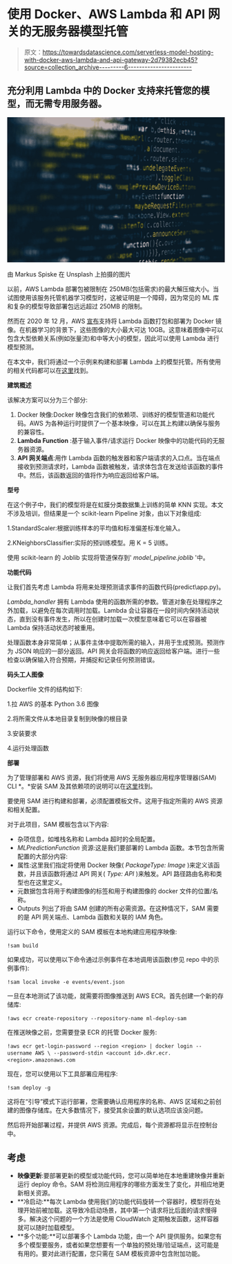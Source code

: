 # 使用 Docker、AWS Lambda 和 API 网关的无服务器模型托管

> 原文：<https://towardsdatascience.com/serverless-model-hosting-with-docker-aws-lambda-and-api-gateway-2d79382ecb45?source=collection_archive---------6----------------------->

## 充分利用 Lambda 中的 Docker 支持来托管您的模型，而无需专用服务器。

![](img/499680fb2999b5075a8ce5d752cc6b82.png)

由 Markus Spiske 在 Unsplash 上拍摄的图片

以前，AWS Lambda 部署包被限制在 250MB(包括需求)的最大解压缩大小。当试图使用该服务托管机器学习模型时，这被证明是一个障碍，因为常见的 ML 库和复杂的模型导致部署包远远超过 250MB 的限制。

然而在 2020 年 12 月，AWS [宣布](https://aws.amazon.com/blogs/aws/new-for-aws-lambda-container-image-support/)支持将 Lambda 函数打包和部署为 Docker 镜像。在机器学习的背景下，这些图像的大小最大可达 10GB。这意味着图像中可以包含大型依赖关系(例如张量流)和中等大小的模型，因此可以使用 Lambda 进行模型预测。

在本文中，我们将通过一个示例来构建和部署 Lambda 上的模型托管。所有使用的相关代码都可以在[这里](https://github.com/jonathanreadshaw/ml-deploy-sam)找到。

**建筑概述**

该解决方案可以分为三个部分:

1.  Docker 映像:Docker 映像包含我们的依赖项、训练好的模型管道和功能代码。AWS 为各种运行时提供了一个基本映像，可以在其上构建以确保与服务的兼容性。
2.  **Lambda Function** :基于输入事件/请求运行 Docker 映像中的功能代码的无服务器资源。
3.  **API 网关端点**:用作 Lambda 函数的触发器和客户端请求的入口点。当在端点接收到预测请求时，Lambda 函数被触发，请求体包含在发送给该函数的事件中。然后，该函数返回的值将作为响应返回给客户端。

**型号**

在这个例子中，我们的模型将是在虹膜分类数据集上训练的简单 KNN 实现。本文不涉及培训，但结果是一个 scikit-learn Pipeline 对象，由以下对象组成:

1.StandardScaler:根据训练样本的平均值和标准偏差标准化输入。

2.KNeighborsClassifier:实际的预训练模型。用 K = 5 训练。

使用 scikit-learn 的 Joblib 实现将管道保存到' *model_pipeline.joblib* '中。

**功能代码**

让我们首先考虑 Lambda 将用来处理预测请求事件的函数代码(predict\app.py)。

*Lambda_handler* 拥有 Lambda 使用的函数所需的参数。管道对象在处理程序之外加载，以避免在每次调用时加载。Lambda 会让容器在一段时间内保持活动状态，直到没有事件发生，所以在创建时加载一次模型意味着它可以在容器被 Lambda 保持活动状态时被重用。

处理函数本身非常简单；从事件主体中提取所需的输入，并用于生成预测。预测作为 JSON 响应的一部分返回。API 网关会将函数的响应返回给客户端。进行一些检查以确保输入符合预期，并捕捉和记录任何预测错误。

**码头工人图像**

Dockerfile 文件的结构如下:

1.拉 AWS 的基本 Python 3.6 图像

2.将所需文件从本地目录复制到映像的根目录

3.安装要求

4.运行处理函数

**部署**

为了管理部署和 AWS 资源，我们将使用 AWS 无服务器应用程序管理器(SAM) CLI *。*安装 SAM 及其依赖项的说明可以在[这里](https://docs.aws.amazon.com/serverless-application-model/latest/developerguide/serverless-sam-cli-install.html)找到。

要使用 SAM 进行构建和部署，必须配置模板文件。这用于指定所需的 AWS 资源和相关配置。

对于此项目，SAM 模板包含以下内容:

*   杂项信息，如堆栈名称和 Lambda 超时的全局配置。
*   *MLPredictionFunction* 资源:这是我们要部署的 Lambda 函数。本节包含所需配置的大部分内容:
*   属性:这里我们指定将使用 Docker 映像( *PackageType: Image* )来定义该函数，并且该函数将通过 API 网关( *Type: API* )来触发。API 路径路由名称和类型也在这里定义。
*   元数据包含将用于构建图像的标签和用于构建图像的 docker 文件的位置/名称。
*   Outputs 列出了将由 SAM 创建的所有必需资源。在这种情况下，SAM 需要的是 API 网关端点、Lambda 函数和关联的 IAM 角色。

运行以下命令，使用定义的 SAM 模板在本地构建应用程序映像:

```
!sam build
```

如果成功，可以使用以下命令通过示例事件在本地调用该函数(参见 repo 中的示例事件):

```
!sam local invoke -e events/event.json
```

一旦在本地测试了该功能，就需要将图像推送到 AWS ECR。首先创建一个新的存储库:

```
!aws ecr create-repository --repository-name ml-deploy-sam
```

在推送映像之前，您需要登录 ECR 的托管 Docker 服务:

```
!aws ecr get-login-password --region <region> | docker login --username AWS \ --password-stdin <account id>.dkr.ecr.<region>.amazonaws.com
```

现在，您可以使用以下工具部署应用程序:

```
!sam deploy -g
```

这将在“引导”模式下运行部署，您需要确认应用程序的名称、AWS 区域和之前创建的图像存储库。在大多数情况下，接受其余设置的默认选项应该没问题。

然后将开始部署过程，并提供 AWS 资源。完成后，每个资源都将显示在控制台中。

## 考虑

*   **映像更新**:要部署更新的模型或功能代码，您可以简单地在本地重建映像并重新运行 deploy 命令。SAM 将检测应用程序的哪些方面发生了变化，并相应地更新相关资源。
*   **冷启动:**每次 Lambda 使用我们的功能代码旋转一个容器时，模型将在处理开始前被加载。这导致冷启动场景，其中第一个请求将比后面的请求慢得多。解决这个问题的一个方法是使用 CloudWatch 定期触发函数，这样容器就可以随时加载模型。
*   **多个功能:**可以部署多个 Lambda 功能，由一个 API 提供服务。如果您有多个模型要服务，或者如果您想要有一个单独的预处理/验证端点，这可能是有用的。要对此进行配置，您只需在 SAM 模板资源中包含附加功能。